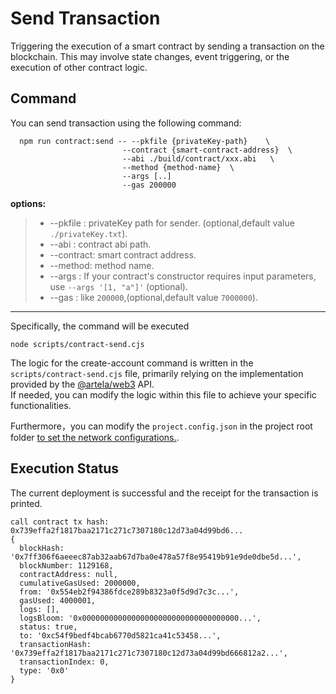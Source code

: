 # Send Transaction

Triggering the execution of a smart contract by sending a transaction on the blockchain. This may involve state changes,
event triggering, or the execution of other contract logic.

## Command

You can send transaction using the following command:

```shell
  npm run contract:send -- --pkfile {privateKey-path}    \     
                         --contract {smart-contract-address}  \                         
                         --abi ./build/contract/xxx.abi   \                                    
                         --method {method-name}  \   
                         --args [..]
                         --gas 200000 
```

**options:**
> * --pkfile : privateKey path for sender. (optional,default value `./privateKey.txt`).
> * --abi : contract abi path.
> * --contract:  smart contract address.
> * --method:  method name.
> * --args : If your contract's constructor requires input parameters, use `--args '[1, "a"]'` (optional).
> * --gas : like `200000`,(optional,default value `7000000`).
---

Specifically, the command will be executed
```shell
node scripts/contract-send.cjs
```

The logic for the create-account command is written in the `scripts/contract-send.cjs` file, primarily relying on the
implementation provided by the [@artela/web3](/develop/client/artela-web3.js) API.   
If needed, you can modify the logic within this file to achieve your specific functionalities.

Furthermore，you can modify the `project.config.json` in the project root
folder [to set the network configurations.](/develop/reference/aspect-tool/guide/config#2network-rpc).

## Execution Status

The current deployment is successful and the receipt for the transaction is printed.

```shell
call contract tx hash: 0x739effa2f1817baa2171c271c7307180c12d73a04d99bd6...
{
  blockHash: '0x7ff306f6aeeec87ab32aab67d7ba0e478a57f8e95419b91e9de0dbe5d...',
  blockNumber: 1129168,
  contractAddress: null,
  cumulativeGasUsed: 2000000,
  from: '0x554eb2f94386fdce289b8323a0f5d9d7c3c...',
  gasUsed: 4000001,
  logs: [],
  logsBloom: '0x00000000000000000000000000000000000...',
  status: true,
  to: '0xc54f9bedf4bcab6770d5821ca41c53458...',
  transactionHash: '0x739effa2f1817baa2171c271c7307180c12d73a04d99bd666812a2...',
  transactionIndex: 0,
  type: '0x0'
}

```